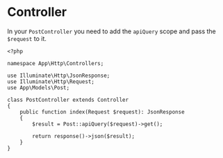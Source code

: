 # Controller

In your `PostController` you need to add the `apiQuery` scope and pass the `$request` to it.

```php{13}
<?php

namespace App\Http\Controllers;

use Illuminate\Http\JsonResponse;
use Illuminate\Http\Request;
use App\Models\Post;

class PostController extends Controller
{
    public function index(Request $request): JsonResponse
    {
        $result = Post::apiQuery($request)->get();

        return response()->json($result);
    }   
}
```

